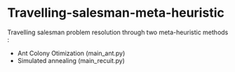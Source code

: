 # Travelling-salesman-meta-heuristic
Travelling salesman problem resolution
through two meta-heuristic methods : 
  - Ant Colony Otimization (main_ant.py)
  - Simulated annealing (main_recuit.py)
